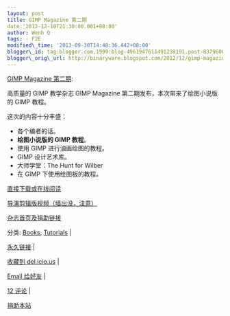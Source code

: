 ```yaml
--- 
layout: post 
title: GIMP Magazine 第二期 
date:'2012-12-10T21:30:00.001+08:00' 
author: Wenh Q
tags: - F2E
modified\_time: '2013-09-30T14:48:36.442+08:00' 
blogger\_id: tag:blogger.com,1999:blog-4961947611491238191.post-8379606291014787122
blogger\_orig\_url: http://binaryware.blogspot.com/2012/12/gimp-magazine.html
--- 
```

[GIMP
Magazine
第二期](http://linuxtoy.org/archives/gimp-magazine-issue-2.html):

高质量的 GIMP 教学杂志 GIMP Magazine 第二期发布，本次带来了绘图小说版的
GIMP 教程。<span></span>




这次的内容十分丰盛：


-   各个编者的话。
-   **绘图小说版的 GIMP 教程**。
-   使用 GIMP 进行油画绘图的教程。
-   GIMP 设计艺术库。
-   大师学堂：The Hunt for Wilber
-   在 GIMP 下使用绘图板的教程。




[直接下载或在线阅读](http://issuu.com/gimpmagazine/docs/gimpmagazine-issue2)




[导演剪辑版视频（墙出没，注意）](http://www.youtube.com/watch?v=e6JO_PWPraQ)




[杂志首页及捐助链接](http://gimpmagazine.org/issue2/)

分类:
[Books](http://linuxtoy.org/category/books "View all posts in Books"),
[Tutorials](http://linuxtoy.org/category/tutorials "View all posts in Tutorials")
|

[永久链接](http://linuxtoy.org/archives/gimp-magazine-issue-2.html) |

[收藏到
del.icio.us](http://delicious.com/save?url=http://linuxtoy.org/archives/gimp-magazine-issue-2.html&title=GIMP%20Magazine%20%E7%AC%AC%E4%BA%8C%E6%9C%9F)
|

[Email
给好友](mailto:?Subject=Check+This+Out&body=I+think+you'll+like+this:+http://linuxtoy.org/archives/gimp-magazine-issue-2.html)
|

[12
评论](http://linuxtoy.org/archives/gimp-magazine-issue-2.html#comments)
|

[捐助本站](http://linuxtoy.org/faq/donate)
